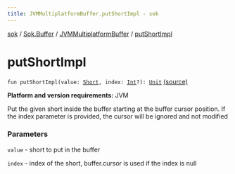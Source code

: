 ```yaml
---
title: JVMMultiplatformBuffer.putShortImpl - sok
---
```


[sok](../../index.html) / [Sok.Buffer](../index.html) / [JVMMultiplatformBuffer](index.html) / [putShortImpl](./put-short-impl.html)

# putShortImpl

`fun putShortImpl(value: `[`Short`](https://kotlinlang.org/api/latest/jvm/stdlib/kotlin/-short/index.html)`, index: `[`Int`](https://kotlinlang.org/api/latest/jvm/stdlib/kotlin/-int/index.html)`?): `[`Unit`](https://kotlinlang.org/api/latest/jvm/stdlib/kotlin/-unit/index.html) [(source)](https://github.com/SeekDaSky/Sok/tree/master/jvm/sok-jvm/src/Sok/Buffer/JVMMultiplatformBuffer.kt#L173)

**Platform and version requirements:** JVM

Put the given short inside the buffer starting at the buffer cursor position. If the index parameter is provided, the
cursor will be ignored and not modified

### Parameters

`value` - short to put in the buffer

`index` - index of the short, buffer.cursor is used if the index is null